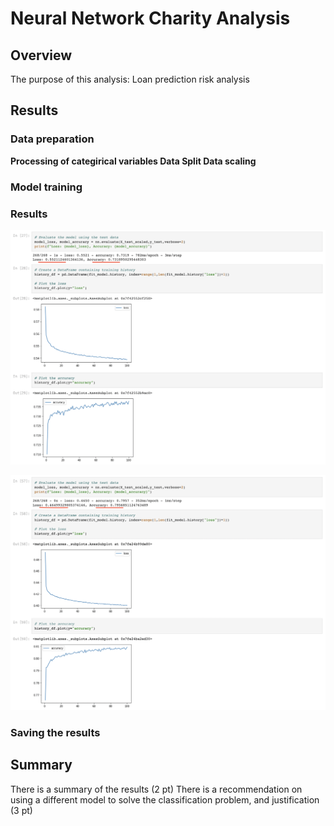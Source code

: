 # Neural Network Charity Analysis

## Overview 

The purpose of this analysis: Loan prediction risk analysis

## Results
### Data preparation
<b> Processing of categirical variables </b>
<b> Data Split </b>
<b> Data scaling </b>
### Model training 
### Results

<kbd><img src="https://github.com/ArmineKhanan/Neural_Network_Charity_Analysis/blob/main/images/1st_model%20result.png" alt="Model results" title="INITIAL MODEL RESULTS"></kbd>

<kbd><img src="https://github.com/ArmineKhanan/Neural_Network_Charity_Analysis/blob/main/images/optimised_dodel_result.png" alt="Model results" title="OPTIMIZED MODEL RESULTS"></kbd>

### Saving the results

## Summary

There is a summary of the results (2 pt)
There is a recommendation on using a different model to solve the classification problem, and justification (3 pt)
